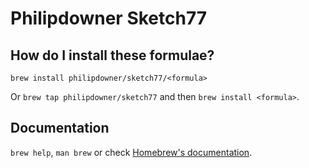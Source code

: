 # Philipdowner Sketch77

## How do I install these formulae?

`brew install philipdowner/sketch77/<formula>`

Or `brew tap philipdowner/sketch77` and then `brew install <formula>`.

## Documentation

`brew help`, `man brew` or check [Homebrew's documentation](https://docs.brew.sh).
